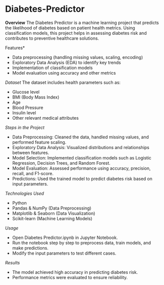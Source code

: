 # Diabetes-Predictor

**Overview**
The Diabetes Predictor is a machine learning project that predicts the likelihood of diabetes based on patient health metrics. Using classification models, this project helps in assessing diabetes risk and contributes to preventive healthcare solutions.

Features* 
* Data preprocessing (handling missing values, scaling, encoding)
* Exploratory Data Analysis (EDA) to identify key trends
* Implementation of classification models
* Model evaluation using accuracy and other metrics

*Dataset*
The dataset includes health parameters such as:
* Glucose level
* BMI (Body Mass Index)
* Age
* Blood Pressure
* Insulin level
* Other relevant medical attributes

*Steps in the Project*
* Data Preprocessing: Cleaned the data, handled missing values, and performed feature scaling.
* Exploratory Data Analysis: Visualized distributions and relationships between features.
* Model Selection: Implemented classification models such as Logistic Regression, Decision Trees, and Random Forest.
* Model Evaluation: Assessed performance using accuracy, precision, recall, and F1-score.
* Predictions: Used the trained model to predict diabetes risk based on input parameters.

*Technologies Used*
* Python
* Pandas & NumPy (Data Preprocessing)
* Matplotlib & Seaborn (Data Visualization)
* Scikit-learn (Machine Learning Models)

*Usage*
* Open Diabetes Predictor.ipynb in Jupyter Notebook.
* Run the notebook step by step to preprocess data, train models, and make predictions.
* Modify the input parameters to test different cases.

*Results*
* The model achieved high accuracy in predicting diabetes risk.
* Performance metrics were evaluated to ensure reliability.
